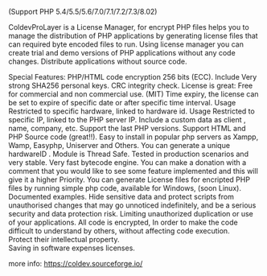 (Support PHP 5.4/5.5/5.6/7.0/7.1/7.2/7.3/8.02)

 
ColdevProLayer is a License Manager, for encrypt  PHP files helps you to manage the distribution of PHP applications by generating license files that can required byte encoded files to run. Using license manager you can create trial and demo versions of PHP applications without any code changes.  Distribute applications without source code.


Special Features:
PHP/HTML code encryption 256 bits  (ECC).
Include Very strong SHA256 personal keys.
CRC integrity check.
License is great: Free for commercial and non commercial use. (MIT) 
Time expiry, the license can be set to expire of specific date or after specific time interval.
Usage Restricted to specific hardware, linked to hardware id.
Usage Restricted to specific IP, linked to the PHP server IP.
Include a custom data as client , name, company, etc.
Support the last PHP versions.
Support  HTML and PHP Source code  (great!!).
Easy to install in popular php servers as Xampp, Wamp, Easyphp, Uniserver and Others.
You can generate a  unique hardwareID .
Module is  Thread Safe.
Tested in production scenarios and very stable.
Very fast bytecode engine. 
You can make a donation with a comment that you would like to see some feature implemented and this will give it a higher Priority.
You can generate License files for encripted PHP files by running simple php code, available for Windows, (soon Linux).
Documented examples.
Hide sensitive data and protect scripts from unauthorised changes that may go unnoticed indefinitely, and be a serious security and data protection risk.
Limiting unauthorized duplication or use of your applications.
All code is encrypted, In order to make the code difficult to understand by others, without affecting code execution.  
Protect their intellectual property.  
Saving in software expenses licenses.


more info: 
https://coldev.sourceforge.io/

